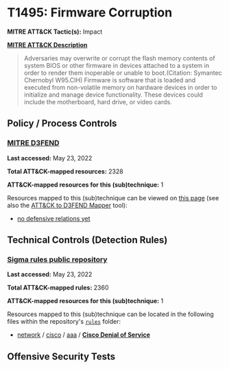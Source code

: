 # T1495: Firmware Corruption
**MITRE ATT&CK Tactic(s):** Impact

**[MITRE ATT&CK Description](https://attack.mitre.org/techniques/T1495)**
<blockquote>Adversaries may overwrite or corrupt the flash memory contents of system BIOS or other firmware in devices attached to a system in order to render them inoperable or unable to boot.(Citation: Symantec Chernobyl W95.CIH) Firmware is software that is loaded and executed from non-volatile memory on hardware devices in order to initialize and manage device functionality. These devices could include the motherboard, hard drive, or video cards.</blockquote>

## Policy / Process Controls
### [MITRE D3FEND](https://d3fend.mitre.org/)
**Last accessed:** May 23, 2022

**Total ATT&CK-mapped resources:** 2328

**ATT&CK-mapped resources for this (sub)technique:** 1

Resources mapped to this (sub)technique can be viewed on [this page](https://d3fend.mitre.org/) (see also the [ATT&CK to D3FEND Mapper](https://d3fend.mitre.org/tools/attack-mapper) tool):

* [no defensive relations yet](https://d3fend.mitre.org/technique/d3f:nodefensiverelationsyet)

## Technical Controls (Detection Rules)
### [Sigma rules public repository](https://github.com/SigmaHQ/sigma)
**Last accessed:** May 23, 2022

**Total ATT&CK-mapped rules:** 2360

**ATT&CK-mapped resources for this (sub)technique:** 1

Resources mapped to this (sub)technique can be located in the following files within the repository's <code>[rules](https://github.com/SigmaHQ/sigma/tree/master/rules)</code> folder:

* [network](https://github.com/SigmaHQ/sigma/tree/master/rules/network/) / [cisco](https://github.com/SigmaHQ/sigma/tree/master/rules/network/cisco/) / [aaa](https://github.com/SigmaHQ/sigma/tree/master/rules/network/cisco/aaa/) / **[Cisco Denial of Service](https://github.com/SigmaHQ/sigma/blob/master/rules/network/cisco/aaa/cisco_cli_dos.yml)**


## Offensive Security Tests
